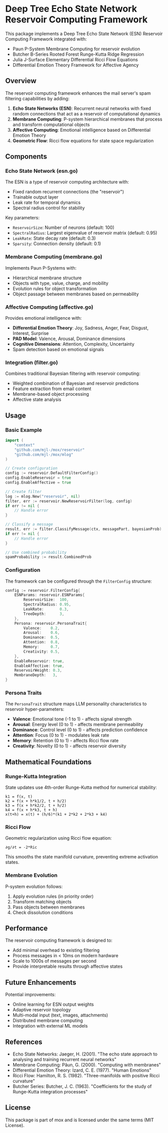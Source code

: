 # Deep Tree Echo State Network Reservoir Computing Framework

This package implements a Deep Tree Echo State Network (ESN) Reservoir Computing Framework integrated with:
- Paun P-System Membrane Computing for reservoir evolution
- Butcher B-Series Rooted Forest Runge-Kutta Ridge Regression
- Julia J-Surface Elementary Differential Ricci Flow Equations
- Differential Emotion Theory Framework for Affective Agency

## Overview

The reservoir computing framework enhances the mail server's spam filtering capabilities by adding:

1. **Echo State Networks (ESN)**: Recurrent neural networks with fixed random connections that act as a reservoir of computational dynamics
2. **Membrane Computing**: P-system hierarchical membranes that process and transform computational objects
3. **Affective Computing**: Emotional intelligence based on Differential Emotion Theory
4. **Geometric Flow**: Ricci flow equations for state space regularization

## Components

### Echo State Network (esn.go)

The ESN is a type of reservoir computing architecture with:
- Fixed random recurrent connections (the "reservoir")
- Trainable output layer
- Leak rate for temporal dynamics
- Spectral radius control for stability

Key parameters:
- `ReservoirSize`: Number of neurons (default: 100)
- `SpectralRadius`: Largest eigenvalue of reservoir matrix (default: 0.95)
- `LeakRate`: State decay rate (default: 0.3)
- `Sparsity`: Connection density (default: 0.1)

### Membrane Computing (membrane.go)

Implements Paun P-Systems with:
- Hierarchical membrane structure
- Objects with type, value, charge, and mobility
- Evolution rules for object transformation
- Object passage between membranes based on permeability

### Affective Computing (affective.go)

Provides emotional intelligence with:
- **Differential Emotion Theory**: Joy, Sadness, Anger, Fear, Disgust, Interest, Surprise
- **PAD Model**: Valence, Arousal, Dominance dimensions
- **Cognitive Dimensions**: Attention, Complexity, Uncertainty
- Spam detection based on emotional signals

### Integration (filter.go)

Combines traditional Bayesian filtering with reservoir computing:
- Weighted combination of Bayesian and reservoir predictions
- Feature extraction from email content
- Membrane-based object processing
- Affective state analysis

## Usage

### Basic Example

```go
import (
    "context"
    "github.com/mjl-/mox/reservoir"
    "github.com/mjl-/mox/mlog"
)

// Create configuration
config := reservoir.DefaultFilterConfig()
config.EnableReservoir = true
config.EnableAffective = true

// Create filter
log := mlog.New("reservoir", nil)
filter, err := reservoir.NewReservoirFilter(log, config)
if err != nil {
    // Handle error
}

// Classify a message
result, err := filter.ClassifyMessage(ctx, messagePart, bayesianProb)
if err != nil {
    // Handle error
}

// Use combined probability
spamProbability := result.CombinedProb
```

### Configuration

The framework can be configured through the `FilterConfig` structure:

```go
config := reservoir.FilterConfig{
    ESNParams: reservoir.ESNParams{
        ReservoirSize:  100,
        SpectralRadius: 0.95,
        LeakRate:       0.3,
        TreeDepth:      3,
    },
    Persona: reservoir.PersonaTrait{
        Valence:    0.2,
        Arousal:    0.6,
        Dominance:  0.5,
        Attention:  0.8,
        Memory:     0.7,
        Creativity: 0.5,
    },
    EnableReservoir: true,
    EnableAffective: true,
    ReservoirWeight: 0.3,
    MembraneDepth:   3,
}
```

### Persona Traits

The `PersonaTrait` structure maps LLM personality characteristics to reservoir hyper-parameters:

- **Valence**: Emotional tone (-1 to 1) - affects signal strength
- **Arousal**: Energy level (0 to 1) - affects membrane permeability
- **Dominance**: Control level (0 to 1) - affects prediction confidence
- **Attention**: Focus (0 to 1) - modulates leak rate
- **Memory**: Retention (0 to 1) - affects Ricci flow rate
- **Creativity**: Novelty (0 to 1) - affects reservoir diversity

## Mathematical Foundations

### Runge-Kutta Integration

State updates use 4th-order Runge-Kutta method for numerical stability:

```
k1 = f(x, t)
k2 = f(x + h*k1/2, t + h/2)
k3 = f(x + h*k2/2, t + h/2)
k4 = f(x + h*k3, t + h)
x(t+h) = x(t) + (h/6)*(k1 + 2*k2 + 2*k3 + k4)
```

### Ricci Flow

Geometric regularization using Ricci flow equation:

```
∂g/∂t = -2*Ric
```

This smooths the state manifold curvature, preventing extreme activation states.

### Membrane Evolution

P-system evolution follows:
1. Apply evolution rules (in priority order)
2. Transform matching objects
3. Pass objects between membranes
4. Check dissolution conditions

## Performance

The reservoir computing framework is designed to:
- Add minimal overhead to existing filtering
- Process messages in < 10ms on modern hardware
- Scale to 1000s of messages per second
- Provide interpretable results through affective states

## Future Enhancements

Potential improvements:
- Online learning for ESN output weights
- Adaptive reservoir topology
- Multi-modal input (text, images, attachments)
- Distributed membrane computing
- Integration with external ML models

## References

- Echo State Networks: Jaeger, H. (2001). "The echo state approach to analysing and training recurrent neural networks"
- Membrane Computing: Păun, G. (2000). "Computing with membranes"
- Differential Emotion Theory: Izard, C. E. (1977). "Human Emotions"
- Ricci Flow: Hamilton, R. S. (1982). "Three-manifolds with positive Ricci curvature"
- Butcher Series: Butcher, J. C. (1963). "Coefficients for the study of Runge-Kutta integration processes"

## License

This package is part of mox and is licensed under the same terms (MIT License).

